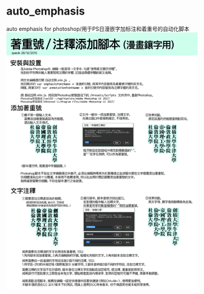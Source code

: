 # auto_emphasis
auto emphasis for photoshop/用于PS日漫嵌字加标注和着重号的自动化脚本
![自动注释脚本---使用说明.png](https://github.com/jqk4388/auto_emphasis/raw/main/%E8%87%AA%E5%8A%A8%E6%B3%A8%E9%87%8A%E8%84%9A%E6%9C%AC---%E4%BD%BF%E7%94%A8%E8%AF%B4%E6%98%8E.png)
